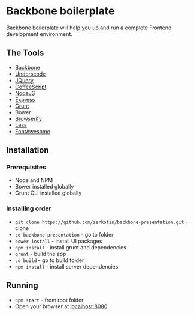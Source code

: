 # Backbone boilerplate
Backbone boilerplate will help you up and run a complete Frontend development environment.

## The Tools
- [Backbone](http://backbonejs.org/)
- [Underscode](http://underscorejs.org/)
- [JQuery](https://jquery.com/)
- [CoffeeScript](http://coffeescript.org/)
- [NodeJS](https://nodejs.org/en/)
- [Express](https://expressjs.com/)
- [Grunt](https://gruntjs.com/)
- Bower
- [Browserify](http://browserify.org/)
- [Less](http://lesscss.org/)
- [FontAwesome](http://fontawesome.io/)

## Installation

### Prerequisites
- Node and NPM
- Bower installed globally
- Grunt CLI installed globally

### Installing order
- `git clone https://github.com/zerkotin/backbone-presentation.git` - clone
- `cd backbone-presentation` - go to folder
- `bower install` - install UI packages
- `npm install` - install grunt and dependencies
- `grunt` - build the app
- `cd build` - go to build folder
- `npm install` - install server dependencies

## Running
- `npm start` - from root folder
- Open your browser at [localhost:8080](http://localhost:8080/)

